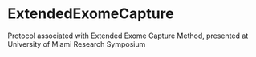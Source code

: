 # ExtendedExomeCapture
Protocol associated with Extended Exome Capture Method, presented at University of Miami Research Symposium
